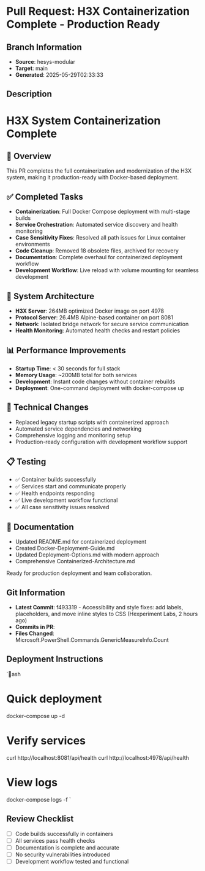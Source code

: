 # Pull Request: H3X Containerization Complete - Production Ready

## Branch Information

- **Source**: hesys-modular
- **Target**: main
- **Generated**: 2025-05-29T02:33:33

## Description

# H3X System Containerization Complete

## 🎯 Overview

This PR completes the full containerization and modernization of the H3X system, making it production-ready with Docker-based deployment.

## ✅ Completed Tasks

- **Containerization**: Full Docker Compose deployment with multi-stage builds
- **Service Orchestration**: Automated service discovery and health monitoring
- **Case Sensitivity Fixes**: Resolved all path issues for Linux container environments
- **Code Cleanup**: Removed 18 obsolete files, archived for recovery
- **Documentation**: Complete overhaul for containerized deployment workflow
- **Development Workflow**: Live reload with volume mounting for seamless development

## 🚀 System Architecture

- **H3X Server**: 264MB optimized Docker image on port 4978
- **Protocol Server**: 26.4MB Alpine-based container on port 8081
- **Network**: Isolated bridge network for secure service communication
- **Health Monitoring**: Automated health checks and restart policies

## 📊 Performance Improvements

- **Startup Time**: < 30 seconds for full stack
- **Memory Usage**: ~200MB total for both services
- **Development**: Instant code changes without container rebuilds
- **Deployment**: One-command deployment with docker-compose up

## 🔧 Technical Changes

- Replaced legacy startup scripts with containerized approach
- Automated service dependencies and networking
- Comprehensive logging and monitoring setup
- Production-ready configuration with development workflow support

## 📋 Testing

- ✅ Container builds successfully
- ✅ Services start and communicate properly
- ✅ Health endpoints responding
- ✅ Live development workflow functional
- ✅ All case sensitivity issues resolved

## 📖 Documentation

- Updated README.md for containerized deployment
- Created Docker-Deployment-Guide.md
- Updated Deployment-Options.md with modern approach
- Comprehensive Containerized-Architecture.md

Ready for production deployment and team collaboration.

## Git Information

- **Latest Commit**: f493319 - Accessibility and style fixes: add labels, placeholders, and move inline styles to CSS (Hexperiment Labs, 2 hours ago)
- **Commits in PR**:
- **Files Changed**: Microsoft.PowerShell.Commands.GenericMeasureInfo.Count

## Deployment Instructions

`ash

# Quick deployment

docker-compose up -d

# Verify services

curl http://localhost:8081/api/health
curl http://localhost:4978/api/health

# View logs

docker-compose logs -f
`

## Review Checklist

- [ ] Code builds successfully in containers
- [ ] All services pass health checks
- [ ] Documentation is complete and accurate
- [ ] No security vulnerabilities introduced
- [ ] Development workflow tested and functional
